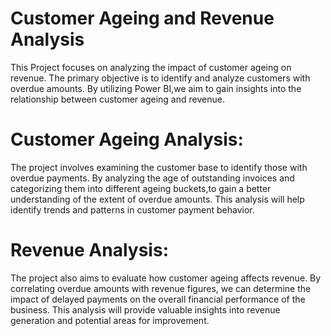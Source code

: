 # Customer Ageing and Revenue Analysis  
  This Project focuses on analyzing the impact of customer ageing on revenue. The primary objective is to identify and analyze customers with overdue amounts.
  By utilizing Power BI,we aim to gain insights into the relationship between customer ageing and revenue.
  
 # Customer Ageing Analysis:
The project involves examining the customer base to identify those with overdue payments. By analyzing the age of outstanding invoices and categorizing them into different ageing buckets,to gain a better understanding of the extent of overdue amounts. This analysis will help identify trends and patterns in customer payment behavior.

# Revenue Analysis:
The project also aims to evaluate how customer ageing affects revenue. By correlating overdue amounts with revenue figures, we can determine the impact of delayed payments on the overall financial performance of the business. This analysis will provide valuable insights into revenue generation and potential areas for improvement.
